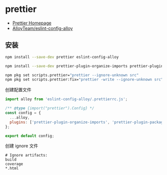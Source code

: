 # prettier

- [Prettier Homepage](https://prettier.io/)
- [AlloyTeam/eslint-config-alloy](https://github.com/AlloyTeam/eslint-config-alloy)

## 安装

```bash npm2yarn
npm install --save-dev prettier eslint-config-alloy
```

```bash npm2yarn
npm install --save-dev prettier-plugin-organize-imports prettier-plugin-packagejson prettier-plugin-tailwindcss
```

```bash
npm pkg set scripts.prettier="prettier --ignore-unknown src"
npm pkg set scripts.prettier:fix="prettier -write --ignore-unknown src"
```

创建配置文件

```js title='prettier.config.js'
import alloy from 'eslint-config-alloy/.prettierrc.js';

/** @type {import("prettier").Config} */
const config = {
  ...alloy,
  plugins: ['prettier-plugin-organize-imports', 'prettier-plugin-packagejson', 'prettier-plugin-tailwindcss'],
};

export default config;

```

创建 ignore 文件

```ignore title='.prettierignore'
# Ignore artifacts:
build
coverage
*.html
```
